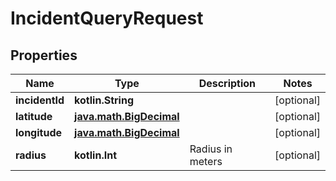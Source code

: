 
# IncidentQueryRequest

## Properties
| Name | Type | Description | Notes |
| ------------ | ------------- | ------------- | ------------- |
| **incidentId** | **kotlin.String** |  |  [optional] |
| **latitude** | [**java.math.BigDecimal**](java.math.BigDecimal.md) |  |  [optional] |
| **longitude** | [**java.math.BigDecimal**](java.math.BigDecimal.md) |  |  [optional] |
| **radius** | **kotlin.Int** | Radius in meters |  [optional] |



